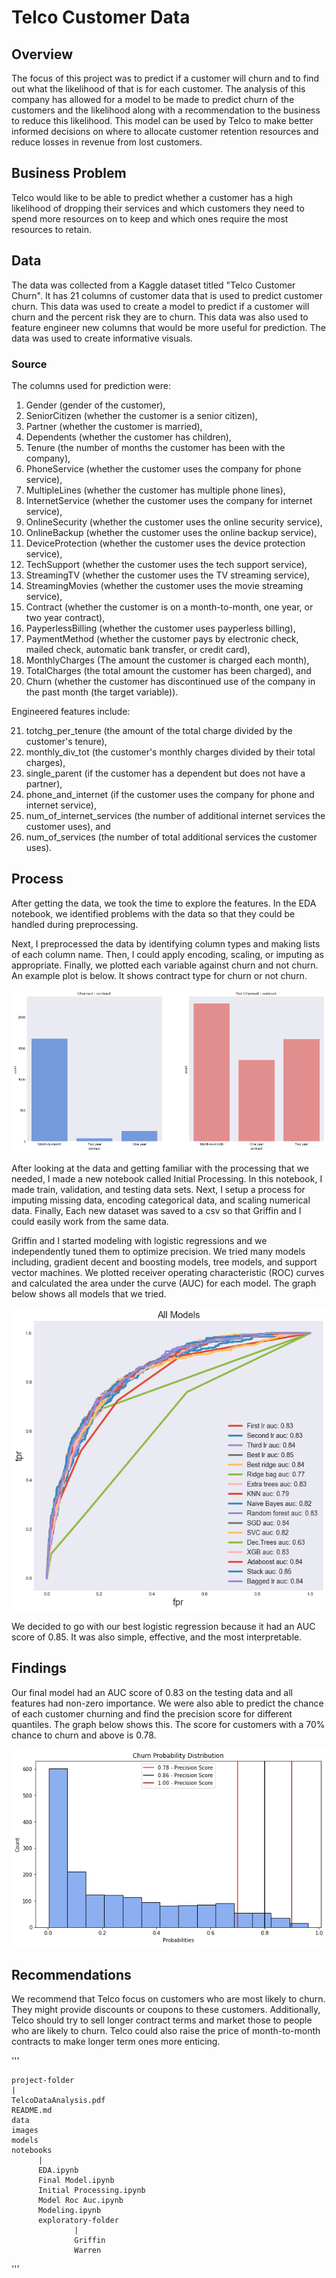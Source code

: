 # Telco Customer Data

## Overview
The focus of this project was to predict if a customer will churn and to find out what the likelihood of that is for each customer. The analysis of this company has allowed for a model to be made to predict churn of the customers and the likelihood along with a recommendation to the business to reduce this likelihood. This model can be used by Telco to make better informed decisions on where to allocate customer retention resources and reduce losses in revenue from lost customers.
 
## Business Problem
Telco would like to be able to predict whether a customer has a high likelihood of dropping their services and which customers they need to spend more resources on to keep and which ones require the most resources to retain.

## Data
The data was collected from a Kaggle dataset titled "Telco Customer Churn". It has 21 columns of customer data that is used to predict customer churn. This data was used to create a model to predict if a customer will churn and the percent risk they are to churn. This data was also used to feature engineer new columns that would be more useful for prediction. The data was used to create informative visuals.

### Source
The columns used for prediction were:

1. Gender (gender of the customer), 
2. SeniorCitizen (whether the customer is a senior citizen), 
3. Partner (whether the customer is married), 
4. Dependents (whether the customer has children), 
5. Tenure (the number of months the customer has been with the company), 
6. PhoneService (whether the customer uses the company for phone service), 
7. MultipleLines (whether the customer has multiple phone lines), 
8. InternetService (whether the customer uses the company for internet service), 
9. OnlineSecurity (whether the customer uses the online security service), 
10. OnlineBackup (whether the customer uses the online backup service), 
11. DeviceProtection (whether the customer uses the device protection service), 
12. TechSupport (whether the customer uses the tech support service), 
13. StreamingTV (whether the customer uses the TV streaming service), 
14. StreamingMovies (whether the customer uses the movie streaming service), 
15. Contract (whether the customer is on a month-to-month, one year, or two year contract), 
16. PayperlessBilling (whether the customer uses payperless billing), 
17. PaymentMethod (whether the customer pays by electronic check, mailed check, automatic bank transfer, or credit card), 
18. MonthlyCharges (The amount the customer is charged each month), 
19. TotalCharges (the total amount the customer has been charged), and 
20. Churn (whether the customer has discontinued use of the company in the past month (the target variable)).

Engineered features include:

21. totchg_per_tenure (the amount of the total charge divided by the customer's tenure), 
22. monthly_div_tot (the customer's monthly charges divided by their total charges), 
23. single_parent (if the customer has a dependent but does not have a partner), 
24. phone_and_internet (if the customer uses the company for phone and internet service), 
25. num_of_internet_services (the number of additional internet services the customer uses), and 
26. num_of_services (the number of total additional services the customer uses).
    
## Process

After getting the data, we took the time to explore the features. In the EDA notebook, we identified problems with the data so that they could be handled during preprocessing.

Next, I preprocessed the data by identifying column types and making lists of each column name. Then, I could apply encoding, scaling, or imputing as appropriate. Finally, we plotted each variable against churn and not churn. An example plot is below. It shows contract type for churn or not churn.

![Example of a plot showing contract type by churn](images/contract_type.png)

After looking at the data and getting familiar with the processing that we needed, I made a new notebook called Initial Processing. In this notebook, I made train, validation, and testing data sets. Next, I setup a process for imputing missing data, encoding categorical data, and scaling numerical data. Finally, Each new dataset was saved to a csv so that Griffin and I could easily work from the same data.

Griffin and I started modeling with logistic regressions and we independently tuned them to optimize precision. We tried many models including, gradient decent and boosting models, tree models, and support vector machines. We plotted receiver operating characteristic (ROC) curves and calculated the area under the curve (AUC) for each model. The graph below shows all models that we tried.

![Model Scoring](images/AllmodelAUC.png)

We decided to go with our best logistic regression because it had an AUC score of 0.85. It was also simple, effective, and the most interpretable.

## Findings

Our final model had an AUC score of 0.83 on the testing data and all features had non-zero importance. We were also able to predict the chance of each customer churning and find the precision score for different quantiles. The graph below shows this. The score for customers with a 70% chance to churn and above is 0.78.

![Final Model Precision](images/churn_probs.png)

## Recommendations

We recommend that Telco focus on customers who are most likely to churn. They might provide discounts or coupons to these customers. Additionally, Telco should try to sell longer contract terms and market those to people who are likely to churn. Telco could also raise the price of month-to-month contracts to make longer term ones more enticing.

'''
 
    project-folder
    |
    TelcoDataAnalysis.pdf
    README.md
    data
    images
    models
    notebooks
          |
          EDA.ipynb
          Final Model.ipynb
          Initial Processing.ipynb
          Model Roc Auc.ipynb
          Modeling.ipynb
          exploratory-folder
                  |
                  Griffin
                  Warren
'''             
